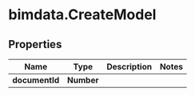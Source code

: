 # bimdata.CreateModel

## Properties

Name | Type | Description | Notes
------------ | ------------- | ------------- | -------------
**documentId** | **Number** |  | 



